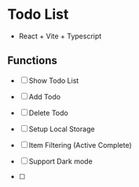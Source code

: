 # Todo List

- React + Vite + Typescript

## Functions 
- [ ] Show Todo List
- [ ] Add Todo
- [ ] Delete Todo

- [ ] Setup Local Storage

- [ ] Item Filtering (Active Complete)
- [ ] Support Dark mode
- [ ]